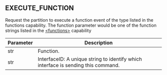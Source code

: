 ## EXECUTE\_FUNCTION

Request the partition to execute a function event of the type listed in the functions capability. The function parameter would be one of the function strings listed in the [\<functions\>][1] capability

| Parameter | Description |
| --- | --- |
| str | Function. |
| str | InterfaceID:  A unique string to identify which interface is sending this command. |







[1]:	https://snap-one.github.io/docs-driverworks-proxyprotocol/#security-partition-capabilities